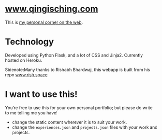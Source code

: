 # www.qingisching.com

This is [my personal corner on the web](http://qingisching.com).
# Technology

Developed using Python Flask, and a lot of CSS and Jinja2.
Currently hosted on Heroku. 

Sidenote:Many thanks to Rishabh Bhardwaj, this webapp is built from his repo www.rish.space 

# I want to use this!

You're free to use this for your own personal portfolio; but please do write to me telling me you have!
 
 - change the static content wherever it is to suit your work.
 - change the `experiences.json` and `projects.json` files with your work and projects. 

